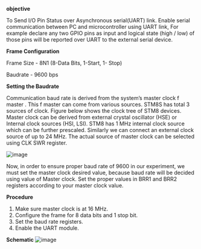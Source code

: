 **objective**

To Send I/O Pin Status over Asynchronous serial(UART) link. Enable serial
communication between PC and microcontroller
using UART link, For example declare any
two GPIO pins as input and logical state (high / low) of those pins will be reported over UART
to the external serial device.

**Frame Configuration**

Frame Size - 8N1 (8-Data Bits, 1-Start, 1- Stop)

Baudrate - 9600 bps

**Setting the Baudrate**

Communication baud rate is derived from the system’s master clock f master . This f master can come
from various sources. STM8S has total 3 sources of clock. Figure below shows the clock tree of
STM8 devices. Master clock can be derived from external crystal oscillator (HSE) or Internal
clock sources (HSI, LSI). STM8 has 1 MHz internal clock source which can be further prescaled.
Similarly we can connect an external clock source of up to 24 MHz. The actual source of master
clock can be selected using CLK SWR register.

![image](https://cloud.githubusercontent.com/assets/25156625/26523889/2562e076-4340-11e7-9e08-ff30f6d0e0b9.png)

Now, in order to ensure proper baud rate of 9600 in our experiment, we must set the master clock
desired value, because baud rate will be decided using value of Master clock. Set the proper
values in BRR1 and BRR2 registers according to your master clock value.

**Procedure**
1. Make sure master clock is at 16 MHz.
2. Configure the frame for 8 data bits and 1 stop bit.
3. Set the baud rate registers.
4. Enable the UART module.

**Schematic**
![image](https://cloud.githubusercontent.com/assets/25156625/26531516/5c98466c-4408-11e7-87d6-3ea0886d2b7f.png)

